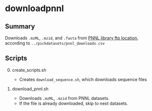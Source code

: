 # downloadpnnl
## Summary
Downloads `.mzML`, `.mzid`, and `.fasta` from [PNNL library ftp location](ftp://massive.ucsd.edu/), according to `../pickdatasets/pnnl_downloads.csv`

## Scripts
0. create_scripts.sh
    * Creates `download_sequence.sh`, which downloads sequence files

0. download_pnnl.sh
    * Downloads `.mzML`, `.mzid` from PNNL datasets.
    * If the file is already downloaded, skip to next datasets.
